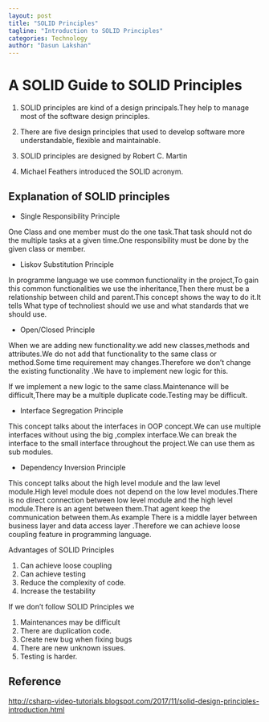 ```yaml
---
layout: post
title: "SOLID Principles"
tagline: "Introduction to SOLID Principles"
categories: Technology
author: "Dasun Lakshan"
---
```



#  A SOLID Guide to SOLID Principles

1. SOLID principles are kind of a design principals.They help to manage most of the
software design principles.

2. There are five design principles that used to develop software more understandable,
flexible and maintainable.

3. SOLID principles are designed by Robert C. Martin

4. Michael Feathers introduced the SOLID acronym.

## Explanation of SOLID principles

- Single Responsibility Principle

One Class and one member must do the one task.That task should not do the multiple tasks at a given time.One responsibility must be done by the given class or member.

- Liskov Substitution Principle

In programme language we use common functionality in the project,To gain this common functionalities we use the inheritance,Then there must be a relationship between child and parent.This concept shows the way to do it.It tells What type of technoliest should we use and what standards that we should use.

- Open/Closed Principle

When we are adding new functionality.we add new classes,methods and attributes.We do not
add that functionality to the same class or method.Some time requirement may changes.Therefore we don’t change the existing functionality .We have to implement new logic
for this.

If we implement a new logic to the same class.Maintenance will be difficult,There may be a multiple duplicate code.Testing may be difficult.

- Interface Segregation Principle

This concept talks about the interfaces in OOP concept.We can use multiple interfaces without
using the big ,complex interface.We can break the interface to the small interface throughout the project.We can use them as sub modules.

- Dependency Inversion Principle

This concept talks about the high level module and the law level module.High level module does
not depend on the low level modules.There is no direct connection between low level module
and the high level module.There is an agent between them.That agent keep the communication
between them.As example There is a middle layer between business layer and data access
layer .Therefore we can achieve loose coupling feature in programming language.

Advantages of SOLID Principles

1. Can achieve loose coupling
2. Can achieve testing
3. Reduce the complexity of code.
4. Increase the testability

If we don’t follow SOLID Principles we

1. Maintenances may be difficult
2. There are duplication code.
3. Create new bug when fixing bugs
4. There are new unknown issues.
5. Testing is harder.

## Reference

<http://csharp-video-tutorials.blogspot.com/2017/11/solid-design-principles-introduction.html>
